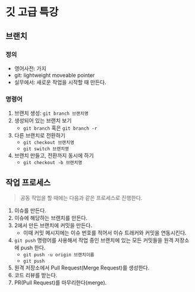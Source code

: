 # 깃 고급 특강

## 브랜치

### 정의
- 영어사전: 가지
- git: lightweight moveable pointer
- 실무에서: 새로운 작업을 시작할 때 만든다.

### 명령어
1. 브랜치 생성: `git branch 브랜치명`
2. 생성되어 있는 브랜치 보기
    - `git branch` 혹은 `git branch -r`
3. 다른 브랜치로 전환하기
    - `git checkout 브랜치명`
    - `git switch 브랜치명`
4. 브랜치 만들고, 전환까지 동시에 하기
    - `git checkout -b 브랜치명`


## 작업 프로세스
> 공동 작업을 할 때에는 다음과 같은 프로세스로 진행한다.
1. 이슈를 만든다.
2. 이슈에 해당하는 브랜치를 만든다.
3. 2에서 만든 브랜치에 커밋을 만든다.
    - 이때 커밋 메시지에는 이슈 번호를 적어서 이슈 트래커와 커밋을 연동시킨다.
4. `git push` 명령어를 사용해서 작업 중인 브랜치에 있는 모든 커밋들을 원격 저장소에 push 한다.
    - `git push -u origin 브랜치이름`
    - `git push`
5. 원격 저장소에서 Pull Request(Merge Request)를 생성한다.
6. 코드 리뷰를 받는다.
7. PR(Pull Request)를 마무리한다(merge).